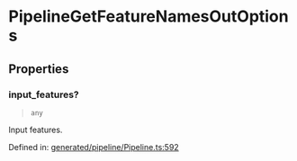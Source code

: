 # PipelineGetFeatureNamesOutOptions

## Properties

### input\_features?

> `any`

Input features.

Defined in:  [generated/pipeline/Pipeline.ts:592](https://github.com/transitive-bullshit/scikit-learn-ts/blob/92ab806/packages/sklearn/src/generated/pipeline/Pipeline.ts#L592)
